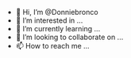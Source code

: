 - 👋 Hi, I’m @Donniebronco
- 👀 I’m interested in ...
- 🌱 I’m currently learning ...
- 💞️ I’m looking to collaborate on ...
- 📫 How to reach me ...

<!---
Donniebronco/Donniebronco is a ✨ special ✨ repository because its `README.md` (this file) appears on your GitHub profile.
You can click the Preview link to take a look at your changes.
--->
